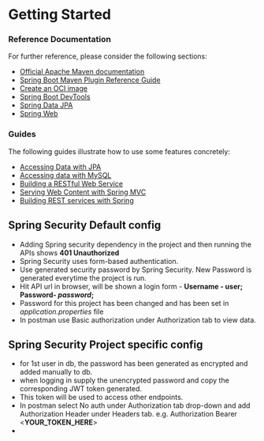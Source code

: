 # Getting Started

### Reference Documentation
For further reference, please consider the following sections:

* [Official Apache Maven documentation](https://maven.apache.org/guides/index.html)
* [Spring Boot Maven Plugin Reference Guide](https://docs.spring.io/spring-boot/docs/2.6.6/maven-plugin/reference/html/)
* [Create an OCI image](https://docs.spring.io/spring-boot/docs/2.6.6/maven-plugin/reference/html/#build-image)
* [Spring Boot DevTools](https://docs.spring.io/spring-boot/docs/2.6.6/reference/htmlsingle/#using-boot-devtools)
* [Spring Data JPA](https://docs.spring.io/spring-boot/docs/2.6.6/reference/htmlsingle/#boot-features-jpa-and-spring-data)
* [Spring Web](https://docs.spring.io/spring-boot/docs/2.6.6/reference/htmlsingle/#boot-features-developing-web-applications)

### Guides
The following guides illustrate how to use some features concretely:

* [Accessing Data with JPA](https://spring.io/guides/gs/accessing-data-jpa/)
* [Accessing data with MySQL](https://spring.io/guides/gs/accessing-data-mysql/)
* [Building a RESTful Web Service](https://spring.io/guides/gs/rest-service/)
* [Serving Web Content with Spring MVC](https://spring.io/guides/gs/serving-web-content/)
* [Building REST services with Spring](https://spring.io/guides/tutorials/bookmarks/)

## Spring Security Default config
* Adding Spring security dependency in the project and then running the APIs shows **401 Unauthorized**
* Spring Security uses form-based authentication. 
* Use generated security password by Spring Security. New Password is generated everytime the project is run.
* Hit API url in browser, will be shown a login form - **Username - user; Password- ***password***;**
* Password for this project has been changed and has been set in *application.properties* file
* In postman use Basic authorization under Authorization tab to view data.


## Spring Security Project specific config
* for 1st user in db, the password has been generated as encrypted and added  manually to db.
* when logging in supply the unencrypted password and copy the corresponding JWT token generated.
* This token will be used to access other endpoints.
* In postman select No auth under Authorization tab drop-down and add Authorization Header under Headers tab. e.g. Authorization Bearer <**YOUR_TOKEN_HERE**>
* 